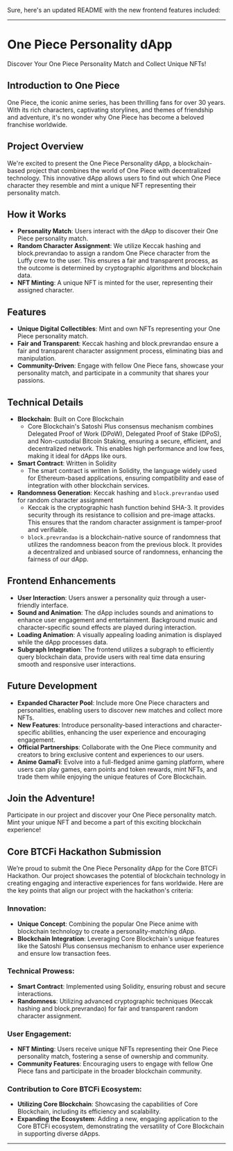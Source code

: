 Sure, here's an updated README with the new frontend features included:

---

# One Piece Personality dApp
Discover Your One Piece Personality Match and Collect Unique NFTs!

## Introduction to One Piece
One Piece, the iconic anime series, has been thrilling fans for over 30 years. With its rich characters, captivating storylines, and themes of friendship and adventure, it's no wonder why One Piece has become a beloved franchise worldwide.

## Project Overview
We're excited to present the One Piece Personality dApp, a blockchain-based project that combines the world of One Piece with decentralized technology. This innovative dApp allows users to find out which One Piece character they resemble and mint a unique NFT representing their personality match.

## How it Works
- **Personality Match**: Users interact with the dApp to discover their One Piece personality match.
- **Random Character Assignment**: We utilize Keccak hashing and block.prevrandao to assign a random One Piece character from the Luffy crew to the user. This ensures a fair and transparent process, as the outcome is determined by cryptographic algorithms and blockchain data.
- **NFT Minting**: A unique NFT is minted for the user, representing their assigned character.

## Features
- **Unique Digital Collectibles**: Mint and own NFTs representing your One Piece personality match.
- **Fair and Transparent**: Keccak hashing and block.prevrandao ensure a fair and transparent character assignment process, eliminating bias and manipulation.
- **Community-Driven**: Engage with fellow One Piece fans, showcase your personality match, and participate in a community that shares your passions.

## Technical Details
- **Blockchain**: Built on Core Blockchain
  - Core Blockchain's Satoshi Plus consensus mechanism combines Delegated Proof of Work (DPoW), Delegated Proof of Stake (DPoS), and Non-custodial Bitcoin Staking, ensuring a secure, efficient, and decentralized network. This enables high performance and low fees, making it ideal for dApps like ours.
- **Smart Contract**: Written in Solidity
  - The smart contract is written in Solidity, the language widely used for Ethereum-based applications, ensuring compatibility and ease of integration with other blockchain services.
- **Randomness Generation**: Keccak hashing and `block.prevrandao` used for random character assignment
  - Keccak is the cryptographic hash function behind SHA-3. It provides security through its resistance to collision and pre-image attacks. This ensures that the random character assignment is tamper-proof and verifiable.
  - `block.prevrandao` is a blockchain-native source of randomness that utilizes the randomness beacon from the previous block. It provides a decentralized and unbiased source of randomness, enhancing the fairness of our dApp.

## Frontend Enhancements
- **User Interaction**: Users answer a personality quiz through a user-friendly interface.
- **Sound and Animation**: The dApp includes sounds and animations to enhance user engagement and entertainment. Background music and character-specific sound effects are played during interaction.
- **Loading Animation**: A visually appealing loading animation is displayed while the dApp processes data.
- **Subgraph Integration**: The frontend utilizes a subgraph to efficiently query blockchain data, provide users with real time data ensuring smooth and responsive user interactions.

## Future Development
- **Expanded Character Pool**: Include more One Piece characters and personalities, enabling users to discover new matches and collect more NFTs.
- **New Features**: Introduce personality-based interactions and character-specific abilities, enhancing the user experience and encouraging engagement.
- **Official Partnerships**: Collaborate with the One Piece community and creators to bring exclusive content and experiences to our users.
- **Anime GamaFi**: Evolve into a full-fledged anime gaming platform, where users can play games, earn points and token rewards, mint NFTs, and trade them while enjoying the unique features of Core Blockchain.

## Join the Adventure!
Participate in our project and discover your One Piece personality match. Mint your unique NFT and become a part of this exciting blockchain experience!

## Core BTCFi Hackathon Submission
We’re proud to submit the One Piece Personality dApp for the Core BTCFi Hackathon. Our project showcases the potential of blockchain technology in creating engaging and interactive experiences for fans worldwide. Here are the key points that align our project with the hackathon's criteria:

### Innovation:
- **Unique Concept**: Combining the popular One Piece anime with blockchain technology to create a personality-matching dApp.
- **Blockchain Integration**: Leveraging Core Blockchain's unique features like the Satoshi Plus consensus mechanism to enhance user experience and ensure low transaction fees.

### Technical Prowess:
- **Smart Contract**: Implemented using Solidity, ensuring robust and secure interactions.
- **Randomness**: Utilizing advanced cryptographic techniques (Keccak hashing and block.prevrandao) for fair and transparent random character assignment.

### User Engagement:
- **NFT Minting**: Users receive unique NFTs representing their One Piece personality match, fostering a sense of ownership and community.
- **Community Features**: Encouraging users to engage with fellow One Piece fans and participate in the broader blockchain community.

### Contribution to Core BTCFi Ecosystem:
- **Utilizing Core Blockchain**: Showcasing the capabilities of Core Blockchain, including its efficiency and scalability.
- **Expanding the Ecosystem**: Adding a new, engaging application to the Core BTCFi ecosystem, demonstrating the versatility of Core Blockchain in supporting diverse dApps.

---

